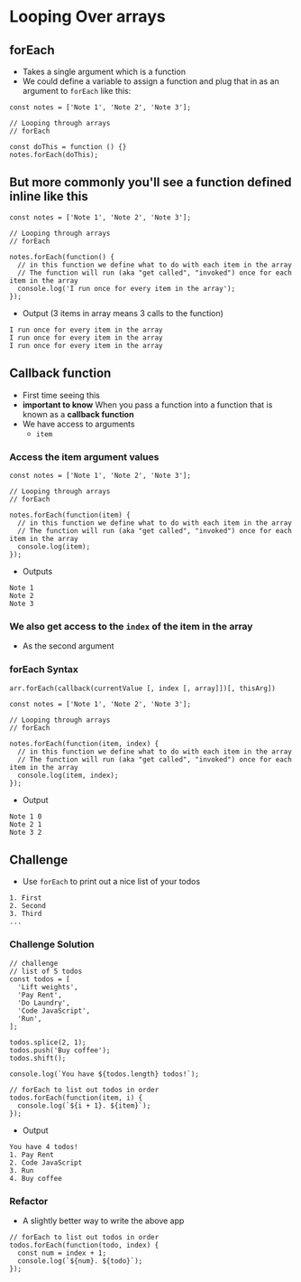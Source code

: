 # Looping Over arrays
## forEach
* Takes a single argument which is a function
* We could define a variable to assign a function and plug that in as an argument to `forEach` like this:

```
const notes = ['Note 1', 'Note 2', 'Note 3'];

// Looping through arrays
// forEach

const doThis = function () {}
notes.forEach(doThis);
```

## But more commonly you'll see a function defined inline like this
```
const notes = ['Note 1', 'Note 2', 'Note 3'];

// Looping through arrays
// forEach

notes.forEach(function() {
  // in this function we define what to do with each item in the array
  // The function will run (aka "get called", "invoked") once for each item in the array
  console.log('I run once for every item in the array');
});
```

* Output (3 items in array means 3 calls to the function)

```
I run once for every item in the array
I run once for every item in the array
I run once for every item in the array
```

## Callback function
* First time seeing this 
* **important to know** When you pass a function into a function that is known as a **callback function**
* We have access to arguments
    - `item`

### Access the item argument values
```
const notes = ['Note 1', 'Note 2', 'Note 3'];

// Looping through arrays
// forEach

notes.forEach(function(item) {
  // in this function we define what to do with each item in the array
  // The function will run (aka "get called", "invoked") once for each item in the array
  console.log(item);
});
```

* Outputs

```
Note 1
Note 2
Note 3
```

### We also get access to the `index` of the item in the array
* As the second argument

### forEach Syntax
```
arr.forEach(callback(currentValue [, index [, array]])[, thisArg])
```

```
const notes = ['Note 1', 'Note 2', 'Note 3'];

// Looping through arrays
// forEach

notes.forEach(function(item, index) {
  // in this function we define what to do with each item in the array
  // The function will run (aka "get called", "invoked") once for each item in the array
  console.log(item, index);
});
```

* Output

```
Note 1 0
Note 2 1
Note 3 2
```

## Challenge
* Use `forEach` to print out a nice list of your todos

```
1. First
2. Second
3. Third
...
```

### Challenge Solution
```
// challenge
// list of 5 todos
const todos = [
  'Lift weights',
  'Pay Rent',
  'Do Laundry',
  'Code JavaScript',
  'Run',
];

todos.splice(2, 1);
todos.push('Buy coffee');
todos.shift();

console.log(`You have ${todos.length} todos!`);

// forEach to list out todos in order
todos.forEach(function(item, i) {
  console.log(`${i + 1}. ${item}`);
});
```

* Output

```
You have 4 todos!
1. Pay Rent
2. Code JavaScript
3. Run
4. Buy coffee
```

### Refactor
* A slightly better way to write the above app

```
// forEach to list out todos in order
todos.forEach(function(todo, index) {
  const num = index + 1;
  console.log(`${num}. ${todo}`);
});
```

